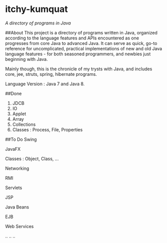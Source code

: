 # itchy-kumquat
*A directory of programs in Java*


##About
This project is a directory of programs written in Java, organized according to the language features and APIs encountered as one progresses from core Java to advanced Java. It can serve as quick, go-to reference for uncomplicated, practical implementations of new and old Java language features - for both seasoned programmers, and newbies just beginning with Java. 

Mainly though, this is the chronicle of my trysts with Java, and includes core, jee, struts, spring, hibernate programs.

Language Version : Java 7 and Java 8.


##Done
1. JDCB
2. IO
3. Applet
4. Array
5. Collections
6. Classes : Process, File, Properties


##To Do
Swing

JavaFX

Classes : Object, Class, ...

Networking

RMI

Servlets

JSP

Java Beans

EJB

Web Services

..
..
..

